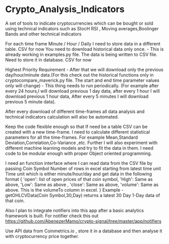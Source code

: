 # Crypto_Analysis_Indicators
A set of tools to indicate cryptocurrencies which can be bought or sold using technical indicators such as StocH RSI , Moving averages,Boolinger Bands and other technical indicators


For each time frame
Minute / Hour / Daily I need to store data in a different table. CSV for now
You need to download historical data only once. - This is already working in examples.py file. The data is being written to CSV file. Need to store it in database. CSV for now

Highest Priority Requirement - After that we will download only the previous day/hour/minute data.(For this check out the historical functions only in cryptocompare_maverick.py file. The start and end time parameter values only will change) - This thing needs to run periodically. (For example after every 24 hours,I will download previous 1 day data, after every 1 hour I will download previous 1 hour data, After every 5 minutes I will download previous 5 minute data). 

After every download of different time-frames all data analysis and technical indicators calculation will also be automated.

Keep the code flexible enough so that If need be a table  CSV can be created with a new time-frame.
I need to calculate different statistical parameters for all the time-frames. For example Mean,Standard Deviation,Correlation,Co-Variance ,etc.
Further I will also experiment with different machine learning models and try to fit the data in them.
I need code to be modular enough with proper Object oriented programming.


I need an function interface where I can read data from the CSV file by passing 
Coin Symbol 
Number of rows in excel starting from latest time unit
Time unit which is either minute/hour/day 
 and get data in the following format
{
    'open': list of open prices of that coin symbol,
    'High': Same as above,
    'Low': Same as above ,
    'close': Same as above,
    'volume': Same as above. This is the volumeTo column in excel.
}
Example - getOHLCVData(Coin Symbol,30,Day) returns a latest 30 Day 1-Day data of that coin.





Also I plan to integrate notifiers into this app after a basic analytics framework is built.
For notifier check this out https://github.com/AbenezerMamo/crypto-signal/tree/master/app/notifiers

Use API data from Coinmetrics.io , store it in a database and then analyse it with cryptocurrency price together.

